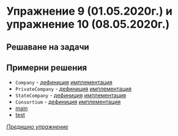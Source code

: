 # Упражнение 9 (01.05.2020г.) и упражнение 10 (08.05.2020г.)

## Решаване на задачи

## Примерни решения

- `Company` - [дефиниция](./Company.h) [имплементация](./Company.cpp)
- `PrivateCompany` - [дефиниция](./PrivateCompany.h) [имплементация](./PrivateCompany.cpp)
- `StateCompany` - [дефиниция](./StateCompany.h) [имплементация](./StateCompany.cpp)
- `Consortium` - [дефиниция](./Consortium.h) [имплементация](./Consortium.cpp)
- [main](./main.cpp)
- [test](./test.cpp)

[_Предишно упражнение_](../lab08)
